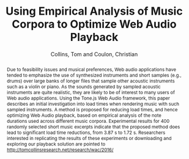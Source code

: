 --- 
title: "Using Empirical Analysis of Music Corpora to Optimize Web Audio Playback" 
abstract: "Due to feasibility issues and musical preferences, Web audio applications have tended to emphasize the use of synthesized instruments and short samples (e.g., drums) over large banks of longer files that sample other acoustic instruments such as a violin or piano. As the sounds generated by sampled acoustic instruments are quite realistic, they are likely to be of interest to many users of Web audio applications. Using the Tone.js Web Audio framework, this paper describes an initial investigation into load times when rendering music with such sampled instruments. A method is proposed for reducing load times, and hence optimizing Web Audio playback, based on empirical analysis of the note durations used across different music corpora. Experimental results for 400 randomly selected short music excerpts indicate that the proposed method does lead to significant load time reductions, from 3.87 s to 1.72 s. Researchers interested in replicating the results of these experiments or downloading and exploring our playback solution are pointed to http://tomcollinsresearch.net/research/wac/2016/" 
address: "Atlanta, Georgia" 
author: "Collins, Tom and Coulon, Christian"
webAuthor: "Tom Collins, Christian Coulon" 
booktitle: "Proceedings of the International Web Audio Conference" 
editor: "Freeman, Jason and Lerch, Alexander and Paradis, Matthew" 
month: "Proceedings of the International Web Audio Conference"
pages: "undefined" 
publisher: "Georgia Tech" 
series: "WAC '16"
type: "Paper"  
year: "2016" 
id: "2016_45" 
tags: year2016
media: https://smartech.gatech.edu/bitstream/handle/1853/54585/lightningtalks-day2_videostream.html?sequence=8&isAllowed=y 
pdflink: /_data/papers/pdf/2016/2016_45.pdf
ISSN: 2663-5844
---